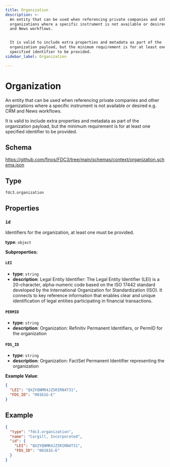 ```yaml
---
title: Organization
description: >-
  An entity that can be used when referencing private companies and other
  organizations where a specific instrument is not available or desired e.g. CRM
  and News workflows.


  It is valid to include extra properties and metadata as part of the
  organization payload, but the minimum requirement is for at least one
  specified identifier to be provided.
sidebar_label: Organization

---
```


# Organization

An entity that can be used when referencing private companies and other organizations where a specific instrument is not available or desired e.g. CRM and News workflows.

It is valid to include extra properties and metadata as part of the organization payload, but the minimum requirement is for at least one specified identifier to be provided.

## Schema

<https://github.com/finos/FDC3/tree/main/schemas/context/organization.schema.json>

## Type

`fdc3.organization`

## Properties

### `id`

Identifiers for the organization, at least one must be provided.

**type**: `object`

**Subproperties:**
#### `LEI`
- **type**: `string`
- **description**: Legal Entity Identifier:  The Legal Entity Identifier (LEI) is a 20-character, alpha-numeric code based on the ISO 17442 standard developed by the International Organization for Standardization (ISO). It connects to key reference information that enables clear and unique identification of legal entities participating in financial transactions.

#### `PERMID`
- **type**: `string`
- **description**: Organization:  Refinitiv Permanent Identifiers, or PermID for the organization

#### `FDS_ID`
- **type**: `string`
- **description**: Organization:  FactSet Permanent Identifier representing the organization


**Example Value**: 
```json
{
  "LEI": "QXZYQNMR4JZ5RIRN4T31",
  "FDS_ID": "00161G-E"
}
```

## Example

```json
{
  "type": "fdc3.organization",
  "name": "Cargill, Incorporated",
  "id": {
    "LEI": "QXZYQNMR4JZ5RIRN4T31",
    "FDS_ID": "00161G-E"
  }
}
```

